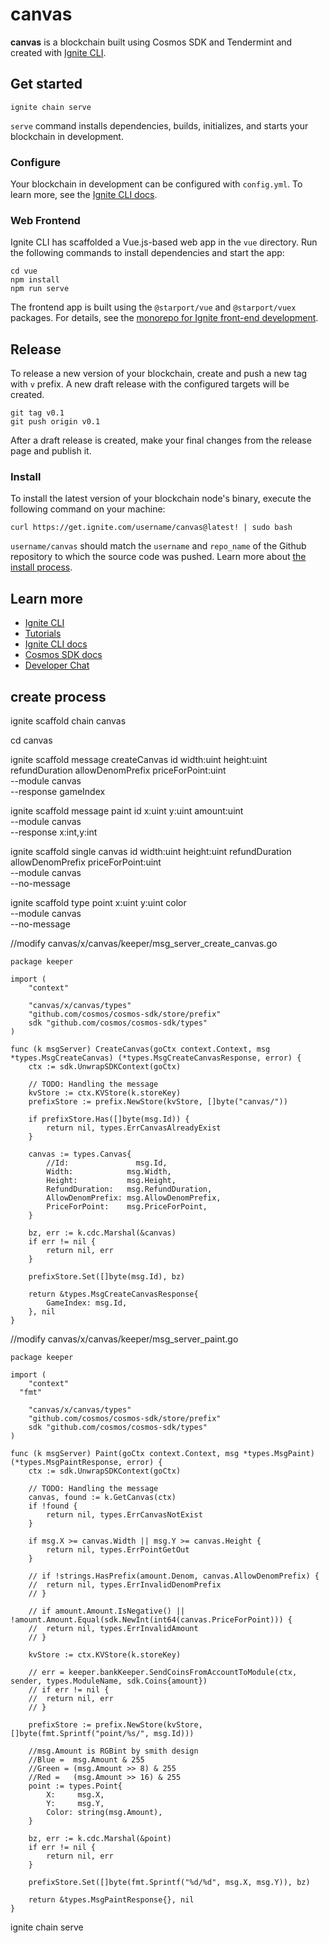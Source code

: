 # canvas
**canvas** is a blockchain built using Cosmos SDK and Tendermint and created with [Ignite CLI](https://ignite.com/cli).

## Get started

```
ignite chain serve
```

`serve` command installs dependencies, builds, initializes, and starts your blockchain in development.

### Configure

Your blockchain in development can be configured with `config.yml`. To learn more, see the [Ignite CLI docs](https://docs.ignite.com).

### Web Frontend

Ignite CLI has scaffolded a Vue.js-based web app in the `vue` directory. Run the following commands to install dependencies and start the app:

```
cd vue
npm install
npm run serve
```

The frontend app is built using the `@starport/vue` and `@starport/vuex` packages. For details, see the [monorepo for Ignite front-end development](https://github.com/ignite/web).

## Release
To release a new version of your blockchain, create and push a new tag with `v` prefix. A new draft release with the configured targets will be created.

```
git tag v0.1
git push origin v0.1
```

After a draft release is created, make your final changes from the release page and publish it.

### Install
To install the latest version of your blockchain node's binary, execute the following command on your machine:

```
curl https://get.ignite.com/username/canvas@latest! | sudo bash
```
`username/canvas` should match the `username` and `repo_name` of the Github repository to which the source code was pushed. Learn more about [the install process](https://github.com/allinbits/starport-installer).

## Learn more

- [Ignite CLI](https://ignite.com/cli)
- [Tutorials](https://docs.ignite.com/guide)
- [Ignite CLI docs](https://docs.ignite.com)
- [Cosmos SDK docs](https://docs.cosmos.network)
- [Developer Chat](https://discord.gg/ignite)


## create process
ignite scaffold chain canvas

cd canvas

ignite scaffold message createCanvas id  width:uint height:uint refundDuration allowDenomPrefix priceForPoint:uint \
    --module canvas \
    --response gameIndex


ignite scaffold message paint id  x:uint y:uint amount:uint \
    --module canvas \
    --response x:int,y:int



ignite scaffold single canvas id  width:uint height:uint refundDuration allowDenomPrefix priceForPoint:uint \
    --module canvas \
    --no-message

ignite scaffold type point x:uint y:uint color  \
    --module canvas \
    --no-message

//modify canvas/x/canvas/keeper/msg_server_create_canvas.go
```
package keeper

import (
	"context"

	"canvas/x/canvas/types"
	"github.com/cosmos/cosmos-sdk/store/prefix"
	sdk "github.com/cosmos/cosmos-sdk/types"
)

func (k msgServer) CreateCanvas(goCtx context.Context, msg *types.MsgCreateCanvas) (*types.MsgCreateCanvasResponse, error) {
	ctx := sdk.UnwrapSDKContext(goCtx)

	// TODO: Handling the message
	kvStore := ctx.KVStore(k.storeKey)
	prefixStore := prefix.NewStore(kvStore, []byte("canvas/"))

	if prefixStore.Has([]byte(msg.Id)) {
		return nil, types.ErrCanvasAlreadyExist
	}

	canvas := types.Canvas{
		//Id:               msg.Id,
		Width:            msg.Width,
		Height:           msg.Height,
		RefundDuration:   msg.RefundDuration,
		AllowDenomPrefix: msg.AllowDenomPrefix,
		PriceForPoint:    msg.PriceForPoint,
	}

	bz, err := k.cdc.Marshal(&canvas)
	if err != nil {
		return nil, err
	}

	prefixStore.Set([]byte(msg.Id), bz)

	return &types.MsgCreateCanvasResponse{
		GameIndex: msg.Id,
	}, nil
}
```

//modify canvas/x/canvas/keeper/msg_server_paint.go
```
package keeper

import (
	"context"
  "fmt"

	"canvas/x/canvas/types"
	"github.com/cosmos/cosmos-sdk/store/prefix"
	sdk "github.com/cosmos/cosmos-sdk/types"
)

func (k msgServer) Paint(goCtx context.Context, msg *types.MsgPaint) (*types.MsgPaintResponse, error) {
	ctx := sdk.UnwrapSDKContext(goCtx)

	// TODO: Handling the message
	canvas, found := k.GetCanvas(ctx)
	if !found {
		return nil, types.ErrCanvasNotExist
	}

	if msg.X >= canvas.Width || msg.Y >= canvas.Height {
		return nil, types.ErrPointGetOut
	}

	// if !strings.HasPrefix(amount.Denom, canvas.AllowDenomPrefix) {
	// 	return nil, types.ErrInvalidDenomPrefix
	// }

	// if amount.Amount.IsNegative() || !amount.Amount.Equal(sdk.NewInt(int64(canvas.PriceForPoint))) {
	// 	return nil, types.ErrInvalidAmount
	// }

	kvStore := ctx.KVStore(k.storeKey)

	// err = keeper.bankKeeper.SendCoinsFromAccountToModule(ctx, sender, types.ModuleName, sdk.Coins{amount})
	// if err != nil {
	// 	return nil, err
	// }

	prefixStore := prefix.NewStore(kvStore, []byte(fmt.Sprintf("point/%s/", msg.Id)))

	//msg.Amount is RGBint by smith design
	//Blue =  msg.Amount & 255
	//Green = (msg.Amount >> 8) & 255
	//Red =   (msg.Amount >> 16) & 255
	point := types.Point{
		X:     msg.X,
		Y:     msg.Y,
		Color: string(msg.Amount),
	}

	bz, err := k.cdc.Marshal(&point)
	if err != nil {
		return nil, err
	}

	prefixStore.Set([]byte(fmt.Sprintf("%d/%d", msg.X, msg.Y)), bz)

	return &types.MsgPaintResponse{}, nil
}

```

ignite chain serve
